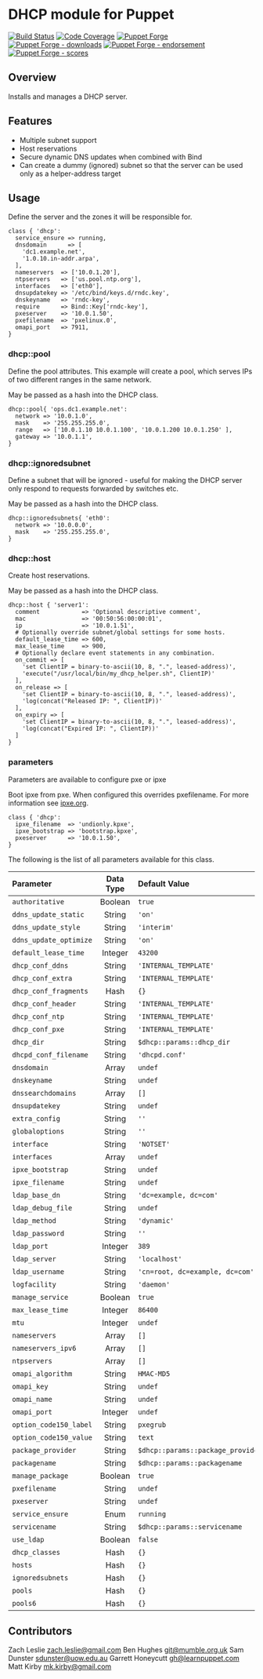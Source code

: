 # DHCP module for Puppet

[![Build Status](https://travis-ci.org/voxpupuli/puppet-dhcp.png?branch=master)](https://travis-ci.org/voxpupuli/puppet-dhcp)
[![Code Coverage](https://coveralls.io/repos/github/voxpupuli/puppet-dhcp/badge.svg?branch=master)](https://coveralls.io/github/voxpupuli/puppet-dhcp)
[![Puppet Forge](https://img.shields.io/puppetforge/v/puppet/dhcp.svg)](https://forge.puppetlabs.com/puppet/dhcp)
[![Puppet Forge - downloads](https://img.shields.io/puppetforge/dt/puppet/dhcp.svg)](https://forge.puppetlabs.com/puppet/dhcp)
[![Puppet Forge - endorsement](https://img.shields.io/puppetforge/e/puppet/dhcp.svg)](https://forge.puppetlabs.com/puppet/dhcp)
[![Puppet Forge - scores](https://img.shields.io/puppetforge/f/puppet/dhcp.svg)](https://forge.puppetlabs.com/puppet/dhcp)

## Overview

Installs and manages a DHCP server.

## Features

* Multiple subnet support
* Host reservations
* Secure dynamic DNS updates when combined with Bind
* Can create a dummy (ignored) subnet so that the server can be used only as a
  helper-address target

## Usage

Define the server and the zones it will be responsible for.

```puppet
class { 'dhcp':
  service_ensure => running,
  dnsdomain      => [
    'dc1.example.net',
    '1.0.10.in-addr.arpa',
  ],
  nameservers  => ['10.0.1.20'],
  ntpservers   => ['us.pool.ntp.org'],
  interfaces   => ['eth0'],
  dnsupdatekey => '/etc/bind/keys.d/rndc.key',
  dnskeyname   => 'rndc-key',
  require      => Bind::Key['rndc-key'],
  pxeserver    => '10.0.1.50',
  pxefilename  => 'pxelinux.0',
  omapi_port   => 7911,
}
```

### dhcp::pool

Define the pool attributes. This example will create a pool, which serves IPs of
two different ranges in the same network.

May be passed as a hash into the DHCP class.

```puppet
dhcp::pool{ 'ops.dc1.example.net':
  network => '10.0.1.0',
  mask    => '255.255.255.0',
  range   => ['10.0.1.10 10.0.1.100', '10.0.1.200 10.0.1.250' ],
  gateway => '10.0.1.1',
}
```

### dhcp::ignoredsubnet

Define a subnet that will be ignored - useful for making the DHCP server only
respond to requests forwarded by switches etc.

May be passed as a hash into the DHCP class.
```puppet
dhcp::ignoredsubnets{ 'eth0':
  network => '10.0.0.0',
  mask    => '255.255.255.0',
}
```

### dhcp::host

Create host reservations.

May be passed as a hash into the DHCP class.
```puppet
dhcp::host { 'server1':
  comment            => 'Optional descriptive comment',
  mac                => '00:50:56:00:00:01',
  ip                 => '10.0.1.51',
  # Optionally override subnet/global settings for some hosts.
  default_lease_time => 600,
  max_lease_time     => 900,
  # Optionally declare event statements in any combination.
  on_commit => [
    'set ClientIP = binary-to-ascii(10, 8, ".", leased-address)',
    'execute("/usr/local/bin/my_dhcp_helper.sh", ClientIP)'
  ],
  on_release => [
    'set ClientIP = binary-to-ascii(10, 8, ".", leased-address)',
    'log(concat("Released IP: ", ClientIP))'
  ],
  on_expiry => [
    'set ClientIP = binary-to-ascii(10, 8, ".", leased-address)',
    'log(concat("Expired IP: ", ClientIP))'
  ]
}
```

### parameters

Parameters are available to configure pxe or ipxe

Boot ipxe from pxe. When configured this overrides pxefilename.
For more information see [ipxe.org](http://ipxe.org/howto/chainloading).

```puppet
class { 'dhcp':
  ipxe_filename  => 'undionly.kpxe',
  ipxe_bootstrap => 'bootstrap.kpxe',
  pxeserver      => '10.0.1.50',
}
```

The following is the list of all parameters available for this class.

| Parameter              | Data Type | Default Value                     |
| :--------------------- | :-------: | :-------------------------------- |
| `authoritative`        | Boolean   | `true`                            |
| `ddns_update_static`   | String    | `'on'`                            |
| `ddns_update_style`    | String    | `'interim'`                       |
| `ddns_update_optimize` | String    | `'on'`                            |
| `default_lease_time`   | Integer   | `43200`                           |
| `dhcp_conf_ddns`       | String    | `'INTERNAL_TEMPLATE'`             |
| `dhcp_conf_extra`      | String    | `'INTERNAL_TEMPLATE'`             |
| `dhcp_conf_fragments`  | Hash      | `{}`                              |
| `dhcp_conf_header`     | String    | `'INTERNAL_TEMPLATE'`             |
| `dhcp_conf_ntp`        | String    | `'INTERNAL_TEMPLATE'`             |
| `dhcp_conf_pxe`        | String    | `'INTERNAL_TEMPLATE'`             |
| `dhcp_dir`             | String    | `$dhcp::params::dhcp_dir`         |
| `dhcpd_conf_filename`  | String    | `'dhcpd.conf'`                    |
| `dnsdomain`            | Array     | `undef`                           |
| `dnskeyname`           | String    | `undef`                           |
| `dnssearchdomains`     | Array     | `[]`                              |
| `dnsupdatekey`         | String    | `undef`                           |
| `extra_config`         | String    | `''`                              |
| `globaloptions`        | String    | `''`                              |
| `interface`            | String    | `'NOTSET'`                        |
| `interfaces`           | Array     | `undef`                           |
| `ipxe_bootstrap`       | String    | `undef`                           |
| `ipxe_filename`        | String    | `undef`                           |
| `ldap_base_dn`         | String    | `'dc=example, dc=com'`            |
| `ldap_debug_file`      | String    | `undef`                           |
| `ldap_method`          | String    | `'dynamic'`                       |
| `ldap_password`        | String    | `''`                              |
| `ldap_port`            | Integer   | `389`                             |
| `ldap_server`          | String    | `'localhost'`                     |
| `ldap_username`        | String    | `'cn=root, dc=example, dc=com'`   |
| `logfacility`          | String    | `'daemon'`                        |
| `manage_service`       | Boolean   | `true`                            |
| `max_lease_time`       | Integer   | `86400`                           |
| `mtu`                  | Integer   | `undef`                           |
| `nameservers`          | Array     | `[]`                              |
| `nameservers_ipv6`     | Array     | `[]`                              |
| `ntpservers`           | Array     | `[]`                              |
| `omapi_algorithm`      | String    | `HMAC-MD5`                        |
| `omapi_key`            | String    | `undef`                           |
| `omapi_name`           | String    | `undef`                           |
| `omapi_port`           | Integer   | `undef`                           |
| `option_code150_label` | String    | `pxegrub`                         |
| `option_code150_value` | String    | `text`                            |
| `package_provider`     | String    | `$dhcp::params::package_provider` |
| `packagename`          | String    | `$dhcp::params::packagename`      |
| `manage_package`       | Boolean   | `true`                            |
| `pxefilename`          | String    | `undef`                           |
| `pxeserver`            | String    | `undef`                           |
| `service_ensure`       | Enum      | `running`                         |
| `servicename`          | String    | `$dhcp::params::servicename`      |
| `use_ldap`             | Boolean   | `false`                           |
| `dhcp_classes`         | Hash      | `{}`                              |
| `hosts`                | Hash      | `{}`                              |
| `ignoredsubnets`       | Hash      | `{}`                              |
| `pools`                | Hash      | `{}`                              |
| `pools6`               | Hash      | `{}`                              |

## Contributors

Zach Leslie <zach.leslie@gmail.com>
Ben Hughes <git@mumble.org.uk>
Sam Dunster <sdunster@uow.edu.au>
Garrett Honeycutt <gh@learnpuppet.com>
Matt Kirby <mk.kirby@gmail.com>
